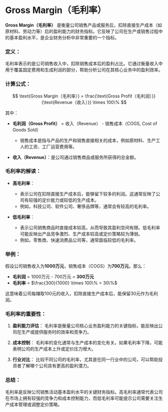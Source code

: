 # Gross Margin（毛利率）

**Gross Margin（毛利率）** 是衡量公司销售产品或服务后，扣除直接生产成本（如原材料、劳动力等）后的盈利能力的财务指标。它反映了公司在生产或销售过程中的基本盈利水平，是企业财务分析中非常重要的一个指标。

### **定义**：

毛利率表示的是公司销售收入中，扣除销售成本后的盈利占比。它通过衡量收入中用于覆盖固定费用和生成利润的部分，帮助分析公司在其核心业务中的盈利效率。

### **计算公式**：

$$
\text{Gross Margin（毛利率）} = \frac{\text{Gross Profit（毛利润）}}{\text{Revenue（收入）}} \times 100\%
$$

其中：

* **毛利润（Gross Profit）** = 收入（Revenue） - 销售成本（COGS, Cost of Goods Sold）

  * 销售成本是指与产品的生产和销售直接相关的成本，例如原材料、生产工人的工资、工厂运营费用等。
* **收入（Revenue）**：是公司通过销售商品或服务所获得的总金额。

### **毛利率的解读**：

* **高毛利率**：

  * 表示公司在扣除直接生产成本后，能够留下较多的利润。这通常反映了公司有较强的定价能力或较低的生产成本。
  * 例如，科技公司、软件公司、奢侈品牌等，通常会有较高的毛利率。
* **低毛利率**：

  * 表示公司销售商品时直接成本较高，从而导致其盈利空间有限。低毛利率可能反映出产品竞争激烈、生产成本较高或定价策略较为薄弱。
  * 例如，零售商、快速消费品公司等，通常面临较低的毛利率。

### **举例**：

假设公司销售收入为**1000万元**，销售成本（COGS）为**700万元**，那么：

* **毛利润** = 1000万元 - 700万元 = **300万元**
* **毛利率** = $\frac{300}{1000} \times 100\% = 30\%$

这意味着公司每赚取100元的收入，扣除直接生产成本后，能保留30元作为毛利润。

### **毛利率的重要性**：

1. **盈利能力评估**：
   毛利率是衡量公司核心业务盈利能力的关键指标，能反映出公司在生产或提供服务时的效率和竞争力。

2. **成本控制**：
   毛利率的变化通常与生产成本的变化有关。如果毛利率下降，可能表明公司的生产成本上升或定价压力增大。

3. **行业对比**：
   比较不同公司的毛利率，尤其是在同一行业中的公司，可以帮助投资者了解哪个公司具有更高的盈利潜力。

### **总结**：

毛利率是反映公司销售活动基本盈利水平的关键财务指标。高毛利率通常代表公司在市场上拥有较强的竞争力和成本控制能力，而低毛利率可能提示公司需要关注生产成本管理或调整定价策略。
